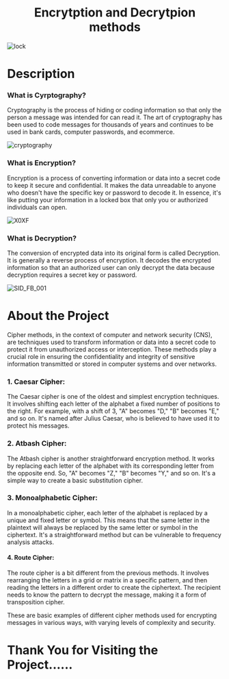 <h1 align="center">Encrytption and Decrytpion methods</h1>

![lock](https://github.com/Roopak2498/Encryption-Decryption-Algorithms-Project/assets/114271093/271e9d1f-50ca-4438-b3a7-819efc152411)


<h1>Description</h1>

<h3>What is Cyrptography?</h3>
<p>Cryptography is the process of hiding or coding information so that only the person a message was intended for can read it. The art of cryptography has been used to code messages for thousands of years and continues to be used in bank cards, computer passwords, and ecommerce.</p>


![cryptography](https://github.com/Roopak2498/Encryption-Decryption-Algorithms-Project/assets/114271093/48c628d2-036e-49a3-96bd-79adba7a1e84)

<h3>What is Encryption?</h3>
<p>Encryption is a process of converting information or data into a secret code to keep it secure and confidential. It makes the data unreadable to anyone who doesn't have the specific key or password to decode it. In essence, it's like putting your information in a locked box that only you or authorized individuals can open.</p>

![X0XF](https://github.com/Roopak2498/Encryption-Decryption-Algorithms-Project/assets/114271093/9700ba49-b7f7-4ebd-a411-22fb8fe221fc)

<h3>What is Decryption?</h3>
<p>The conversion of encrypted data into its original form is called Decryption. It is generally a reverse process of encryption. It decodes the encrypted information so that an authorized user can only decrypt the data because decryption requires a secret key or password.</p>

![SID_FB_001](https://github.com/Roopak2498/Encryption-Decryption-Algorithms-Project/assets/114271093/ed981ee4-2d68-4529-8028-9b3051941541)

<h1>About the Project</h1>
<p>Cipher methods, in the context of computer and network security (CNS), are techniques used to transform information or data into a secret code to protect it from unauthorized access or interception. These methods play a crucial role in ensuring the confidentiality and integrity of sensitive information transmitted or stored in computer systems and over networks.</p>
   <h3>1. Caesar Cipher:</h3> <p>The Caesar cipher is one of the oldest and simplest encryption techniques. It involves shifting each letter of the alphabet a fixed number of positions to the right. For example, with a shift of 3, "A" becomes "D," "B" becomes "E," and so on. It's named after Julius Caesar, who is believed to have used it to protect his messages.</p>
    <h3>2. Atbash Cipher:</h3> <p>The Atbash cipher is another straightforward encryption method. It works by replacing each letter of the alphabet with its corresponding letter from the opposite end. So, "A" becomes "Z," "B" becomes "Y," and so on. It's a simple way to create a basic substitution cipher.</p>
     <h3>3. Monoalphabetic Cipher:</h3> <p> In a monoalphabetic cipher, each letter of the alphabet is replaced by a unique and fixed letter or symbol. This means that the same letter in the plaintext will always be replaced by the same letter or symbol in the ciphertext. It's a straightforward method but can be vulnerable to frequency analysis attacks.</p>
     <h4>4. Route Cipher: </h4> <p>The route cipher is a bit different from the previous methods. It involves rearranging the letters in a grid or matrix in a specific pattern, and then reading the letters in a different order to create the ciphertext. The recipient needs to know the pattern to decrypt the message, making it a form of transposition cipher.</p>

<p>These are basic examples of different cipher methods used for encrypting messages in various ways, with varying levels of complexity and security.</p>

<h1>Thank You for Visiting the Project......</h1>



